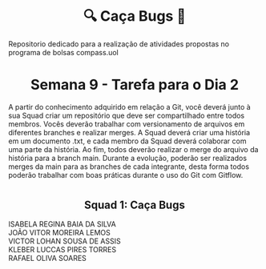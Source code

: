 # <h1 align="center">🔍 Caça Bugs 🐞</h1>

Repositorio dedicado para a realização de atividades propostas no programa de bolsas compass.uol

# <h1 align="center">Semana 9 - Tarefa para o Dia 2</h1>

A partir do conhecimento adquirido em relação a Git, você deverá junto à sua Squad criar um repositório que deve ser compartilhado entre todos membros. Vocês deverão trabalhar com versionamento de arquivos em diferentes branches e realizar merges. A Squad deverá criar uma história em um documento .txt, e cada membro da Squad deverá colaborar com uma parte da história. Ao fim, todos deverão realizar o merge do arquivo da história para a branch main. Durante a evolução, poderão ser realizados merges da main para as branches de cada integrante, desta forma todos poderão trabalhar com boas práticas durante o uso do Git com Gitflow.


# <h2 align="center">Squad 1: Caça Bugs</h2>
   ISABELA REGINA BAIA DA SILVA\
   JOÃO VITOR MOREIRA LEMOS\
   VICTOR LOHAN SOUSA DE ASSIS\
   KLEBER LUCCAS PIRES TORRES\
   RAFAEL OLIVA SOARES
